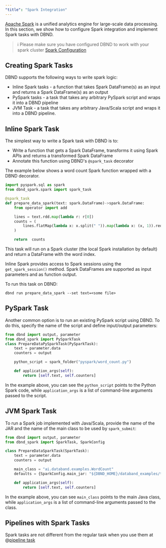 ```yaml
---
"title": "Spark Integration"
---
```

[Apache Spark](https://spark.apache.org/) is a unified analytics engine for large-scale data processing. In this section, we show how to configure Spark integration and implement Spark tasks with DBND.



>ℹ️ Please make sure you have configured DBND to work with your spark cluster
> [Spark Configuration](doc:spark-configuration)

## Creating Spark Tasks

DBND supports the following ways to write spark logic:
 * Inline Spark tasks -  a function that takes Spark DataFrame(s) as an input and returns a Spark DataFrame(s) as an output
 * PySpark tasks - a task that takes any arbitrary PySpark script and wraps it into a DBND pipeline
 * JVM Task -  a task that takes any arbitrary Java/Scala script and wraps it into a DBND pipeline.


## Inline Spark Task
The simplest way to write a Spark task with DBND is to:
* Write a function that gets a Spark DataFrame, transforms it using Spark APIs and returns a transformed Spark DataFrame
* Annotate this function using DBND's `@spark_task` decorator

The example below shows a word count Spark function wrapped with a DBND decorator.

```python
import pyspark.sql as spark
from dbnd_spark.spark import spark_task

@spark_task
def prepare_data_spark(text: spark.DataFrame)->spark.DataFrame:
    from operator import add

    lines = text.rdd.map(lambda r: r[0])
    counts = (
        lines.flatMap(lambda x: x.split(" ")).map(lambda x: (x, 1)).reduceByKey(add)
    )

    return  counts
```

This task will run on a Spark cluster (the local Spark installation by default) and return a DataFrame with the word index.

Inline Spark provides access to Spark sessions using the  `get_spark_session()` method. Spark DataFrames are supported as input parameters and as function output.

To run this task on DBND:

```shell
dbnd run prepare_data_spark --set text=<some file>
```

## PySpark Task
Another common option is to run an existing PySpark script using DBND. To do this, specify the name of the script and define input/output parameters:

<!-- noqa -->
```python
from dbnd import output, parameter
from dbnd_spark import PySparkTask
class PrepareDataPySparkTask(PySparkTask):
    text = parameter.data
    counters = output

    python_script = spark_folder("pyspark/word_count.py")

    def application_args(self):
        return [self.text, self.counters]
```

In the example above, you can see the `python_script` points to the Python Spark code, while `application_args` is a list of command-line arguments passed to the script.

## JVM Spark Task
To run a Spark job implemented with Java/Scala, provide the name of the JAR and the name of the main class to be used by `spark_submit`:

```python
from dbnd import output, parameter
from dbnd_spark import SparkTask, SparkConfig

class PrepareDataSparkTask(SparkTask):
    text = parameter.data
    counters = output

    main_class = "ai.databand.examples.WordCount"
    defaults = {SparkConfig.main_jar: "${DBND_HOME}/databand_examples/tool_spark/spark_jvm/target/ai.databand.examples-1.0-SNAPSHOT.jar"}

    def application_args(self):
        return [self.text, self.counters]
```

In the example above, you can see `main_class` points to the main Java class, while `application_args` is a list of command-line arguments passed to the class.

## Pipelines with Spark Tasks
 Spark tasks are not different from the regular task when you use them at @[pipeline task](doc:tasks-wiring-at-pipeline)

